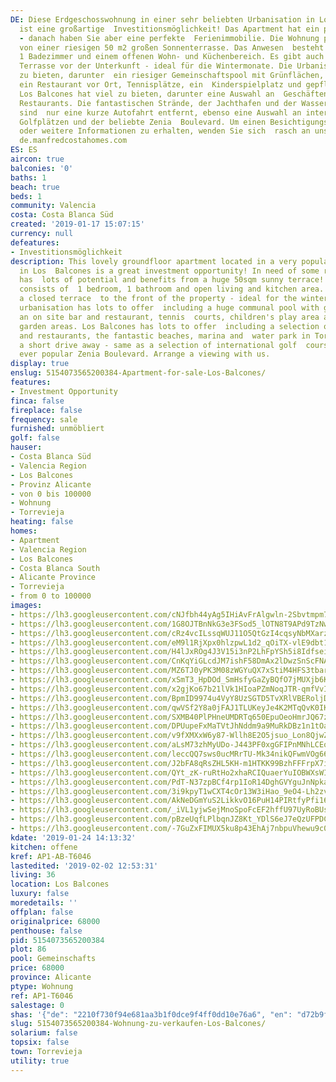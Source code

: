 ```yaml
---
DE: Diese Erdgeschosswohnung in einer sehr beliebten Urbanisation in Los Balcones
  ist eine großartige  Investitionsmöglichkeit! Das Apartment hat ein paar Renovierungsbedürfnisse
  - danach haben Sie aber eine perfekte  Ferienimmobilie. Die Wohnung profitiert auch
  von einer riesigen 50 m2 großen Sonnenterrasse. Das Anwesen  besteht aus 1 Schlafzimmer,
  1 Badezimmer und einem offenen Wohn- und Küchenbereich. Es gibt auch eine  geschlossene
  Terrasse vor der Unterkunft - ideal für die Wintermonate. Die Urbanisation hat viel
  zu bieten, darunter  ein riesiger Gemeinschaftspool mit Grünflächen, eine Bar und
  ein Restaurant vor Ort, Tennisplätze, ein  Kinderspielplatz und gepflegte Gartenbereiche.
  Los Balcones hat viel zu bieten, darunter eine Auswahl an  Geschäften, Bars und
  Restaurants. Die fantastischen Strände, der Jachthafen und der Wasserpark in Torrevieja
  sind  nur eine kurze Autofahrt entfernt, ebenso eine Auswahl an internationalen
  Golfplätzen und der beliebte Zenia  Boulevard. Um einen Besichtigungstermin zu vereinbaren
  oder weitere Informationen zu erhalten, wenden Sie sich  rasch an unser Team von
  de.manfredcostahomes.com
ES: ES
aircon: true
balconies: '0'
baths: 1
beach: true
beds: 1
community: Valencia
costa: Costa Blanca Süd
created: '2019-01-17 15:07:15'
currency: null
defeatures:
- Investitionsmöglichkeit
description: This lovely groundfloor apartment located in a very popular urbanisation
  in Los  Balcones is a great investment opportunity! In need of some reform the apartment
  has  lots of potential and benefits from a huge 50sqm sunny terrace!! The property
  consists of  1 bedroom, 1 bathroom and open living and kitchen area. There is also
  a closed terrace  to the front of the property - ideal for the winter months. The
  urbanisation has lots to offer  including a huge communal pool with green areas,
  an on site bar and restaurant, tennis  courts, children's play area and well kept
  garden areas. Los Balcones has lots to offer  including a selection of shops, bars
  and restaurants, the fantastic beaches, marina and  water park in Torrevieja are
  a short drive away - same as a selection of international golf  courses and the
  ever popular Zenia Boulevard. Arrange a viewing with us.
display: true
enslug: 5154073565200384-Apartment-for-sale-Los-Balcones/
features:
- Investment Opportunity
finca: false
fireplace: false
frequency: sale
furnished: unmöbliert
golf: false
hauser:
- Costa Blanca Süd
- Valencia Region
- Los Balcones
- Provinz Alicante
- von 0 bis 100000
- Wohnung
- Torrevieja
heating: false
homes:
- Apartment
- Valencia Region
- Los Balcones
- Costa Blanca South
- Alicante Province
- Torrevieja
- from 0 to 100000
images:
- https://lh3.googleusercontent.com/cNJfbh44yAg5IHiAvFrAlgwln-2Sbvtmpm7qIRx-542g3PpkvblXHcUROQ9tHnP9QNQvgE08K9XOrARjN7pc9Q=w640-rj-e30-l100
- https://lh3.googleusercontent.com/1G8OJTBnNkG3e3FSod5_lOTN8T9APd9TzNwcgr_RCypWGfhKXzDKxbsLUBq7Q91lRVh9vcUfBgjNV28E4XSS=w640-rj-e30-l100
- https://lh3.googleusercontent.com/cRz4vcILssqWUJ11O5QtGzI4cqsyNbMXarz5crXPOyJINZGS-AwemCYFEn8Bv2QQ9-_uBpxPa8-poXFTf4wo=w640-rj-e30-l100
- https://lh3.googleusercontent.com/eM9l1RjXpx0hlzpwL1d2_qOiTX-vlE9dbt1iZQhUfy0-4fGhe0UHU2Z4Cxqkzt7JCkUSdjrPTuiUKlwghf1h=w640-rj-e30-l100
- https://lh3.googleusercontent.com/H4lJxROg4J3V15i3nP2LhFpYSh5i8IdfseiqQBH3yGNQn_XKLI-rtGgwkdn44bDG52aFA9hTf8U9s4Ky_eSA=w640-rj-e30-l100
- https://lh3.googleusercontent.com/CnKqYiGLcdJM7ishF58DmAx2lDwzSnScFNAqWW11h_2QVtnHgum41rE0Wu5G6Gze73TqA-WG8teQnS3gqPM-=w640-rj-e30-l100
- https://lh3.googleusercontent.com/MZ6TJ0yPK3M08zWGYuQX7xStiM4HFS3tbarvjmpekcQwuQrVZHKlnoJUxWqYof3Q-6i1x8zyr3jUmd0c-gVb=w640-rj-e30-l100
- https://lh3.googleusercontent.com/xSmT3_HpDOd_SmHsfyGaZyBQfO7jMUXjb6Kn4js7WBMwA7F9DEd19Mtv1cpBzHRfCK2DpaSUZj4XLagZI5d9=w640-rj-e30-l100
- https://lh3.googleusercontent.com/x2gjKo67b21lVk1HIoaPZmNoqJTR-qmfVvI49xXo_saWSsO4v7UxCBPbiwwnDw1fYpaZaU8L7-wydBgH3hfM=w640-rj-e30-l100
- https://lh3.googleusercontent.com/BpmID9974u4VyY8UzSGTD5TvXRlVBERoljDVKQEgmITROE8lRbl_zdM6vb5xjMBj-A4o62axQS_Q4d7HAL0=w640-rj-e30-l100
- https://lh3.googleusercontent.com/qwVSf2Y8a0jFAJ1TLUKeyJe4K2MTqQvK0IKypeVoS32yn8JSOWkXgfo_8wk3F2CTB9sf8jEfTWyJPqCcZjX8QQ=w640-rj-e30-l100
- https://lh3.googleusercontent.com/SXMB40PlPHneUMDRTq650EpuOeoHmrJQ67zfWkA0qNMOpjVFQkRDboIkEUqFgzVCyNDpye1Nr1pY-UcnZKE=w640-rj-e30-l100
- https://lh3.googleusercontent.com/DPUupeFxMaTVtJhNddm9a9MuRkDBz1n1tOaGlxBMxmTsYE0sIJE7D8vtaMPDcLJ3YM7f0UB-dCbBg50J2lLcnQ=w640-rj-e30-l100
- https://lh3.googleusercontent.com/v9fXMXxW6y87-Wllh8E2O5jsuo_Lon8QjwZ-W5X_k5BfG2mrdF6_j12kiZD2fI0fxNgtEnx9APtUxXZVRVPx1g=w640-rj-e30-l100
- https://lh3.googleusercontent.com/aLsM73zhMyUDo-J443PF0xgGFIPnMNhLCEo2batQ4L6KBJBBJzFqKt_mC-0mjksuTTzt_VB6c1Xn5hJn3Ov2sg=w640-rj-e30-l100
- https://lh3.googleusercontent.com/leccQQ7sws0ucMRrTU-Mk34nikQFwmVOg662rscGTZMahggTw4PlbIc6u_LTfOZ3FnpDyrA5ZQt60cETWVMf=w640-rj-e30-l100
- https://lh3.googleusercontent.com/J2bFA8qRsZHL5KH-m1HTKK99BzhFFFrpX7ieroyk58fDHc6e72lbYOFEyKXFpuqIcAUUDFeHjRS0Bc1uCRE=w640-rj-e30-l100
- https://lh3.googleusercontent.com/QYt_zK-ruRtHo2xhaRCIQuaerYuIOBWXsWI6ym-NuaZL1x11k-boBpLHFaM_q1KeuN-8Bg85o6Ry3HlDydM9=w640-rj-e30-l100
- https://lh3.googleusercontent.com/PdT-N37zpBCf4rp1IoR14DghGVYguJnNpkaY8Sp0RjhGbG17RgfZCHHiIcQpsc6COZHb4NDtfz1mNdg0b10=w640-rj-e30-l100
- https://lh3.googleusercontent.com/3i9kpyT1wCXT4cOr13W3iHao_9eO4-Lh2zve4rNE1n7bBTMST2Fw-lTvFYzHn0x4-qrdiUu9KIzq9so6asLd=w640-rj-e30-l100
- https://lh3.googleusercontent.com/AkNeDGmYuS2LikkvO16PuH14PIRtfyPfi16Fq-y9d8fSFf7ZMl_Tte34jxDlcivrXpHaOQ4d9gFPg2j4r5nQOg=w640-rj-e30-l100
- https://lh3.googleusercontent.com/_iVL1yjwSejMnoSpoFcEF2hffU97UyRoBUs8wkeaPUlRWciUVdfQKNJegAR-pi35_XrzGheYILuMBBbVOWw=w640-rj-e30-l100
- https://lh3.googleusercontent.com/pBzeUqfLPlbqnJZ8Kt_YDlS6eJ7eQzUFPDChQXJlzJGsuorgUBEjmb4Aa_DtaqfeRkM3yCJM82Qy2sllqYCxIA=w640-rj-e30-l100
- https://lh3.googleusercontent.com/-7GuZxFIMUX5ku8p43EhAj7nbpuVhewu9c0f-FsPnEsK-JKYL8wYeUsquNsaoeKDs-Kv74m3DC7ewKOWzTqe=w640-rj-e30-l100
kdate: '2019-01-24 14:13:32'
kitchen: offene
kref: AP1-AB-T6046
lastedited: '2019-02-02 12:53:31'
living: 36
location: Los Balcones
luxury: false
moredetails: ''
offplan: false
originalprice: 68000
penthouse: false
pid: 5154073565200384
plot: 86
pool: Gemeinschafts
price: 68000
province: Alicante
ptype: Wohnung
ref: AP1-T6046
salestage: 0
shas: '{"de": "2210f730f94e681aa3b1f0dce9f4ff0dd10e76a6", "en": "d72b9fdc52480b4161a11f71a0e6e6fab08c8225"}'
slug: 5154073565200384-Wohnung-zu-verkaufen-Los-Balcones/
solarium: false
topsix: false
town: Torrevieja
utility: true
---
```

